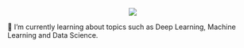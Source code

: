 <p align="center">
<img src="https://capsule-render.vercel.app/api?text=Hi there!&type=speech&color=auto&height=100&section=header&text=capsule%20render&fontSize=90" />
</p>
🌱 I’m currently learning about topics such as Deep Learning, Machine Learning and Data Science. 
<!--
**Nicotnn/Nicotnn** is a ✨ _special_ ✨ repository because its `README.md` (this file) appears on your GitHub profile.
<img src="https://capsule-render.vercel.app/api?text=Hi there!&type=speech&color=auto&height=100&section=header&text=capsule%20render&fontSize=90" />
Here are some ideas to get you started:
